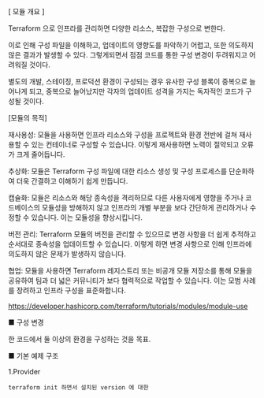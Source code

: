 [ 모듈 개요 ]

Terraform 으로 인프라를 관리하면 다양한 리소스, 복잡한 구성으로 변한다.
    
이로 인해 
구성 파일을 이해하고, 
업데이트의 영향도를 파악하기 어렵고, 또한 의도하지 않은 결과가 발생할 수 있다. 
그렇게되면서 점점 코드를 통한 구성 변경이 두려워지고 어려워질 것이다.
    
별도의 개발, 스테이징, 프로덕션 환경이 구성되는 경우 유사한 구성 블록이 중복으로 늘어나게 되고, 
중복으로 늘어났지만 각자의 업데이트 성격을 가지는 독자적인 코드가 구성될 것이다.
    

[모듈의 목적]


재사용성: 
    모듈을 사용하면 인프라 리소스와 구성을 프로젝트와 환경 전반에 걸쳐 재사용할 수 있는 컨테이너로 구성할 수 있습니다. 
    이렇게 재사용하면 노력이 절약되고 오류가 크게 줄어듭니다.

추상화: 
    모듈은 Terraform 구성 파일에 대한 리소스 생성 및 구성 프로세스를 단순화하여 더욱 간결하고 이해하기 쉽게 만듭니다.

캡슐화: 
    모듈은 리소스와 해당 종속성을 격리하므로 다른 사용자에게 영향을 주거나 코드베이스의 모듈성을 방해하지 않고 인프라의 개별 부분을 보다 간단하게 관리하거나 수정할 수 있습니다. 
    이는 모듈성을 향상시킵니다.

버전 관리: 
    Terraform 모듈의 버전을 관리할 수 있으므로 변경 사항을 더 쉽게 추적하고 순서대로 종속성을 업데이트할 수 있습니다. 
    이렇게 하면 변경 사항으로 인해 인프라에 의도하지 않은 문제가 발생하지 않습니다.

협업: 
    모듈을 사용하면 Terraform 레지스트리 또는 비공개 모듈 저장소를 통해 모듈을 공유하여 팀과 더 넓은 커뮤니티가 보다 협력적으로 작업할 수 있습니다. 
    이는 모범 사례를 장려하고 인프라 구성을 표준화합니다.
    
    
    
https://developer.hashicorp.com/terraform/tutorials/modules/module-use

■ 구성 변경 

한 코드에서 둘 이상의 환경을 구성하는 것을 목표.


■ 기본 예제 구조

1.Provider 
    
    terraform init 하면서 설치된 version 에 대한

    

    